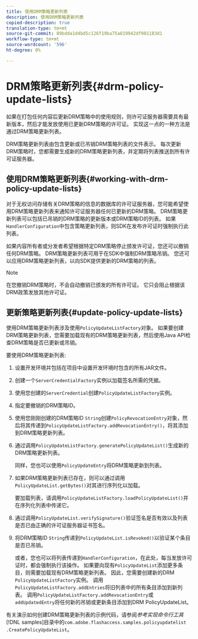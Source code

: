 ```yaml
---
title: 使用DRM策略更新列表
description: 使用DRM策略更新列表
copied-description: true
translation-type: tm+mt
source-git-commit: 89bdda1d4bd5c126f19ba75a819942df901183d1
workflow-type: tm+mt
source-wordcount: '596'
ht-degree: 0%

---
```



# DRM策略更新列表{#drm-policy-update-lists}

如果在打包任何内容后更新DRM策略中的使用规则，则许可证服务器需要具有最新版本，然后才能发放使用已更新DRM策略的许可证。 实现这一点的一种方法是通过DRM策略更新列表。

DRM策略更新列表由包含更新或已吊销DRM策略列表的文件表示。 每次更新DRM策略时，您都需要生成新的DRM策略更新列表，并定期将列表推送到所有许可证服务器。

## 使用DRM策略更新列表{#working-with-drm-policy-update-lists}

对于无权访问存储有关DRM策略的信息的数据库的许可证服务器，您可能希望使用DRM策略更新列表来通知许可证服务器任何已更新的DRM策略。 DRM策略更新列表可以包括已吊销的DRM策略的更新版本或DRM策略ID的列表。 如果`HandlerConfiguration`中包含策略更新列表，则SDK在发布许可证时强制执行此列表。

如果内容所有者或分发者希望根据特定DRM策略停止颁发许可证，您还可以撤销任何DRM策略。 DRM策略更新列表可用于在SDK中强制DRM策略吊销。 您还可以应用DRM策略更新列表，以向SDK提供更新的DRM策略的列表。

>[!NOTE]
>
>在您撤销DRM策略时，不会自动撤销已颁发的所有许可证。 它只会阻止根据该DRM政策发放其他许可证。

## 更新策略更新列表{#update-policy-update-lists}

使用DRM策略更新列表涉及使用`PolicyUpdateListFactory`对象。 如果要创建DRM策略更新列表，您需要加载现有的DRM策略更新列表，然后使用Java API检查DRM策略是否已更新或吊销。

要使用DRM策略更新列表:

1. 设置开发环境并包括在项目中设置开发环境时包含的所有JAR文件。
1. 创建一个`ServerCredentialFactory`实例以加载签名所需的凭据。
1. 使用您创建的`ServerCredential`创建`PolicyUpdateListFactory`实例。
1. 指定要撤销的DRM策略ID。
1. 使用您刚刚创建的DRM策略ID `String`创建`PolicyRevocationEntry`对象，然后将其传递到`PolicyUpdateListFactory.addRevocationEntry()`，将其添加到DRM策略更新列表。
1. 通过调用`PolicyUpdateListFactory.generatePolicyUpdateList()`生成新的DRM策略更新列表。

   同样，您也可以使用`PolicyUpdateEntry`将DRM策略更新到列表。
1. 如果DRM策略更新列表已存在，则可以通过调用`PolicyUpdateList.getBytes()`对其进行序列化以加载。

   要加载列表，请调用`PolicyUpdateListFactory.loadPolicyUpdateList()`并在序列化列表中传递它。
1. 通过调用`PolicyUpdateList.verifySignature()`验证签名是否有效以及列表是否已由正确的许可证服务器证书签名。
1. 将DRM策略ID `String`传递到`PolicyUpdateList.isRevoked()`以验证某个条目是否已吊销。

   或者，您也可以将列表传递到`HandlerConfiguration`，在此处，每当发放许可证时，都会强制执行该操作。
如果要向现有`PolicyUpdateList`添加更多条目，则需要加载现有DRM策略更新列表。 因此，您需要创建新的DRM `PolicyUpdateListFactory`实例。 调用`PolicyUpdateListFactory.addEntries`将旧列表中的所有条目添加到新列表。 调用`PolicyUpdateListFactory.addRevocationEntry`或`addUpdatedEntry`将任何新的吊销或更新条目添加到DRM PolicyUpdateList。

有关演示如何创建DRM策略更新列表的示例代码，请参阅&#x200B;*参考实现命令行工具* [!DNL samples]目录中的`com.adobe.flashaccess.samples.policyupdatelist` `.CreatePolicyUpdateList`。
